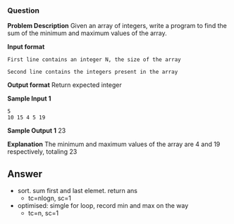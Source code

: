 ### Question

**Problem Description**
Given an array of integers, write a program to find the sum of the minimum and maximum values of the array.

**Input format**

```
First line contains an integer N, the size of the array

Second line contains the integers present in the array
```

**Output format**
Return expected integer

**Sample Input 1**

```
5
10 15 4 5 19
```

**Sample Output 1**
23

**Explanation**
The minimum and maximum values of the array are 4 and 19 respectively, totaling 23

## Answer

- sort. sum first and last elemet. return ans
  - tc=nlogn, sc=1
- optimised: simgle for loop, record min and max on the way
  - tc=n, sc=1
